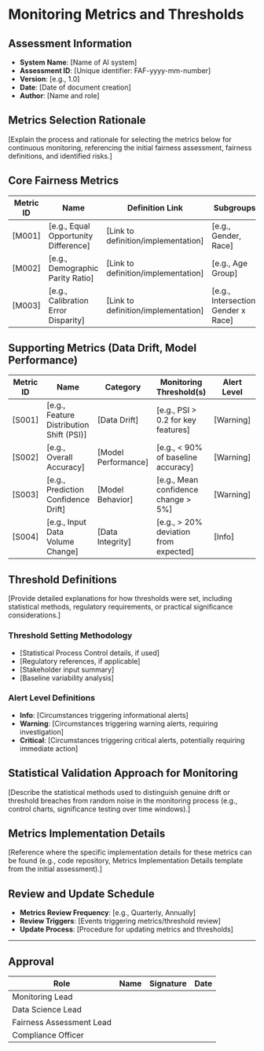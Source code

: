 # Monitoring Metrics and Thresholds

## Assessment Information

- **System Name**: [Name of AI system]
- **Assessment ID**: [Unique identifier: FAF-yyyy-mm-number]
- **Version**: [e.g., 1.0]
- **Date**: [Date of document creation]
- **Author**: [Name and role]

## Metrics Selection Rationale

[Explain the process and rationale for selecting the metrics below for continuous monitoring, referencing the initial fairness assessment, fairness definitions, and identified risks.]

## Core Fairness Metrics

| Metric ID | Name                                 | Definition Link                     | Subgroups                           | Monitoring Threshold(s)             | Alert Level        | Rationale       |
|-----------|--------------------------------------|-------------------------------------|-------------------------------------|-------------------------------------|--------------------|-----------------|
| [M001]    | [e.g., Equal Opportunity Difference] | [Link to definition/implementation] | [e.g., Gender, Race]                | [e.g., > 0.05 change from baseline] | [Warning/Critical] | [Justification] |
| [M002]    | [e.g., Demographic Parity Ratio]     | [Link to definition/implementation] | [e.g., Age Group]                   | [e.g., < 0.85]                      | [Critical]         | [Justification] |
| [M003]    | [e.g., Calibration Error Disparity]  | [Link to definition/implementation] | [e.g., Intersection: Gender x Race] | [e.g., > 10% relative increase]     | [Warning]          | [Justification] |

## Supporting Metrics (Data Drift, Model Performance)

| Metric ID | Name                                     | Category            | Monitoring Threshold(s)               | Alert Level | Rationale       |
|-----------|------------------------------------------|---------------------|---------------------------------------|-------------|-----------------|
| [S001]    | [e.g., Feature Distribution Shift (PSI)] | [Data Drift]        | [e.g., PSI > 0.2 for key features]    | [Warning]   | [Justification] |
| [S002]    | [e.g., Overall Accuracy]                 | [Model Performance] | [e.g., < 90% of baseline accuracy]    | [Warning]   | [Justification] |
| [S003]    | [e.g., Prediction Confidence Drift]      | [Model Behavior]    | [e.g., Mean confidence change > 5%]   | [Warning]   | [Justification] |
| [S004]    | [e.g., Input Data Volume Change]         | [Data Integrity]    | [e.g., > 20% deviation from expected] | [Info]      | [Justification] |

## Threshold Definitions

[Provide detailed explanations for how thresholds were set, including statistical methods, regulatory requirements, or practical significance considerations.]

### Threshold Setting Methodology

- [Statistical Process Control details, if used]
- [Regulatory references, if applicable]
- [Stakeholder input summary]
- [Baseline variability analysis]

### Alert Level Definitions

- **Info**: [Circumstances triggering informational alerts]
- **Warning**: [Circumstances triggering warning alerts, requiring investigation]
- **Critical**: [Circumstances triggering critical alerts, potentially requiring immediate action]

## Statistical Validation Approach for Monitoring

[Describe the statistical methods used to distinguish genuine drift or threshold breaches from random noise in the monitoring process (e.g., control charts, significance testing over time windows).]

## Metrics Implementation Details

[Reference where the specific implementation details for these metrics can be found (e.g., code repository, Metrics Implementation Details template from the initial assessment).]

## Review and Update Schedule

- **Metrics Review Frequency**: [e.g., Quarterly, Annually]
- **Review Triggers**: [Events triggering metrics/threshold review]
- **Update Process**: [Procedure for updating metrics and thresholds]

---

## Approval

| Role                     | Name | Signature | Date |
|--------------------------|------|-----------|------|
| Monitoring Lead          |      |           |      |
| Data Science Lead        |      |           |      |
| Fairness Assessment Lead |      |           |      |
| Compliance Officer       |      |           |      |
